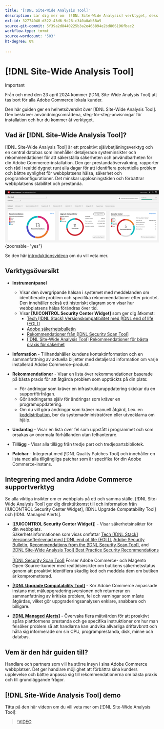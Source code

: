 ```yaml
---
title: '[!DNL Site-Wide Analysis Tool]'
description: Lär dig mer om  [!DNL Site-Wide Analysis] verktyget, dess användningsområden, installationsprocessen och hur du får åtkomst
exl-id: 32774040-d322-43d6-9c26-c340a0ab58a9
source-git-commit: 5f39a2d8440225b3a2e463894e2bd866196fbac2
workflow-type: tm+mt
source-wordcount: '503'
ht-degree: 0%

---
```


# [!DNL Site-Wide Analysis Tool]

>[!IMPORTANT]
>
>Från och med den 23 april 2024 kommer [!DNL Site-Wide Analysis Tool] att tas bort för alla Adobe Commerce lokala kunder.

Den här guiden ger en helhetsöversikt över [!DNL Site-Wide Analysis Tool]. Den beskriver användningsområdena, steg-för-steg-anvisningar för installation och hur du kommer åt verktyget.

## Vad är [!DNL Site-Wide Analysis Tool]?

[!DNL Site-Wide Analysis Tool] är ett proaktivt självbetjäningsverktyg och en central databas som innehåller detaljerade systeminsikter och rekommendationer för att säkerställa säkerheten och användbarheten för din Adobe Commerce-installation. Den ger prestandaövervakning, rapporter och råd i realtid dygnet runt alla dagar för att identifiera potentiella problem och bättre synlighet för webbplatsens hälsa, säkerhet och programkonfigurationer. Det minskar upplösningstiden och förbättrar webbplatsens stabilitet och prestanda.

![Kontrollpanel för hela webbplatsanalysverktyget](../../assets/tools/swat-dashboard.png){zoomable="yes"}

Se den här [introduktionsvideon](https://www.youtube.com/watch?v=KW2R8ki_RG4) om du vill veta mer.

## Verktygsöversikt

- **Instrumentpanel**
   - Visar den övergripande hälsan i systemet med meddelanden om identifierade problem och specifika rekommendationer efter prioritet.<br>
Den innehåller också ett historiskt diagram som visar hur webbplatsens hälsa förändras över tid.
   - Visar **[!UICONTROL Security Center Widget]** som ger dig åtkomst:
      - [Tech [!DNL Stack] Versionskompatibilitet med [!DNL end of life (EOL)]](https://experienceleague.adobe.com/docs/commerce-operations/installation-guide/system-requirements.html)
      - [Adobe säkerhetsbulletin](https://helpx.adobe.com/security/security-bulletin.html)
      - [Rekommendationer från  [!DNL Security Scan Tool]](https://experienceleague.adobe.com/docs/commerce-admin/systems/security/security-scan.html)
      - [[!DNL Site-Wide Analysis Tool] Rekommendationer för bästa praxis för säkerhet](https://experienceleague.adobe.com/docs/commerce-operations/tools/site-wide-analysis-tool/recommendations.html)

- **Information** - Tillhandahåller kundens kontaktinformation och en sammanfattning av aktuella biljetter med detaljerad information om varje installerad Adobe Commerce-produkt.

- **Rekommendationer** - Visar en lista över rekommendationer baserade på bästa praxis för att åtgärda problem som upptäckts på din plats:
   - För ändringar som kräver en infrastrukturuppdatering skickar du en supportförfrågan.
   - Gör ändringarna själv för ändringar som kräver en programuppdatering.
   - Om du vill göra ändringar som kräver manuell åtgärd, t.ex. en [koddistribution](https://experienceleague.adobe.com/docs/commerce-cloud-service/user-guide/architecture/pro-develop-deploy-workflow.html#deployment-workflow), ber du systemadministratören eller utvecklarna om hjälp.

- **Undantag** - Visar en lista över fel som uppstått i programmet och som orsakas av onormala förhållanden utan felhanterare.

- **Tillägg** - Visar alla tillägg från tredje part och tredjepartsbibliotek.

- **Patchar** - Integrerat med [!DNL Quality Patches Tool] och innehåller en lista med alla tillgängliga patchar som är specifika för din Adobe Commerce-instans.

## Integrering med andra Adobe Commerce supportverktyg

Se alla viktiga insikter om er webbplats på ett och samma ställe. [!DNL Site-Wide Analysis Tool] ger dig direktåtkomst till och information från [!UICONTROL Security Center Widget], [!DNL Upgrade Compatability Tool] och [!DNL Managed Alerts].

- [**[!UICONTROL Security Center Widget]**] - Visar säkerhetsinsikter för din webbplats.<br>
Säkerhetsinformationen som visas omfattar [ Tech [!DNL Stack] Versionsefterlevnad med  [!DNL end of life (EOL)]](https://experienceleague.adobe.com/docs/commerce-operations/installation-guide/system-requirements.html), [Adobe Security Bulletin](https://helpx.adobe.com/security/security-bulletin.html), [Recommendations from the [!DNL Security Scan Tool]](https://experienceleague.adobe.com/docs/commerce-admin/systems/security/security-scan.html), and [[!DNL Site-Wide Analysis Tool] Best Practice Security Recommendations ](https://experienceleague.adobe.com/docs/commerce-operations/tools/site-wide-analysis-tool/recommendations.html) .<br>
[[!DNL Security Scan Tool]](https://experienceleague.adobe.com/docs/commerce-admin/systems/security/security-scan.html) Förser Adobe Commerce- och Magento Open-Source-kunder med realtidsinsikter om butikens säkerhetsstatus genom att proaktivt identifiera skadlig kod och meddela dem om butiken är komprometterad.

- [**[!DNL Upgrade Compatability Tool]**](../../upgrade/upgrade-compatibility-tool/overview.md) - Kör Adobe Commerce anpassade instans mot måluppgraderingsversionen och returnerar en sammanfattning av kritiska problem, fel och varningar som måste åtgärdas, vilket gör uppgraderingsanalysen enklare, snabbare och billigare.

- [**[!DNL Managed Alerts]**](https://support.magento.com/hc/en-us/sections/360010758472-Managed-alerts-for-Adobe-Commerce) - Övervaka flera mätvärden för att proaktivt spåra plattformens prestanda och ge specifika instruktioner om hur man felsöker problem så att handlarna kan undvika allvarliga driftavbrott och hålla sig informerade om sin CPU, programprestanda, disk, minne och databas.

## Vem är den här guiden till?

Handlare och partners som vill ha större insyn i sina Adobe Commerce webbplatser. Det ger handlare möjlighet att förbättra sina kunders upplevelse och bättre anpassa sig till rekommendationerna om bästa praxis och till grundläggande frågor.

## [!DNL Site-Wide Analysis Tool] demo

Titta på den här videon om du vill veta mer om [!DNL Site-Wide Analysis Tool]:

>[!VIDEO](https://video.tv.adobe.com/v/344001?quality=12)
